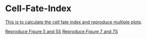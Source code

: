 # Cell-Fate-Index
[This is to calculate the cell fate index and reproduce multiple plots](https://www.sciencedirect.com/science/article/abs/pii/S1934590919302243).

[Reproduce Figure 5 and 5S](https://github.com/XuGaoUCI/Cell-Fate-Index/blob/master/ReproduceFigure55S.R)
[Reproduce Figure 7 and 7S](https://github.com/XuGaoUCI/Cell-Fate-Index/blob/master/ReproduceFigure77S.R)


